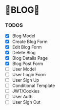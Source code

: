 # 📝BLOG📝

### TODOS
- [x] Blog Model
- [x] Create Blog Form
- [x] Edit Blog Form
- [x] Delete Blog
- [x] Blog Details Page
- [x] Blog Post Form
- [ ] User Model
- [ ] User Login Form
- [ ] User Sign Up
- [ ] Conditional Template
- [ ] JWT/Cookies
- [ ] User Auth
- [ ] User Sign Out
